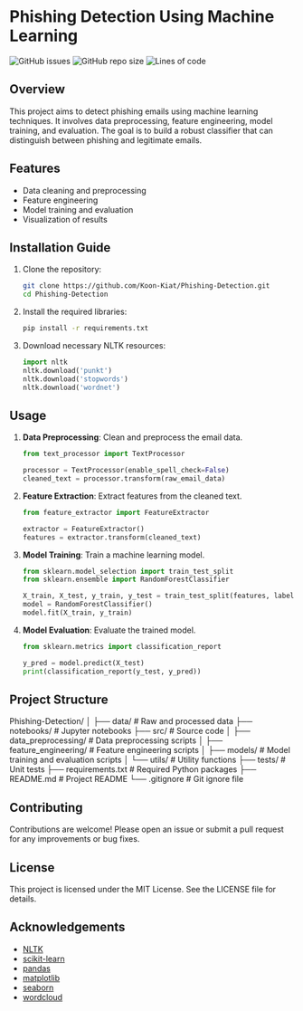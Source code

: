 # Phishing Detection Using Machine Learning

![GitHub issues](https://img.shields.io/github/issues/Koon-Kiat/Phishing-Detection)
![GitHub repo size](https://img.shields.io/github/repo-size/Koon-Kiat/Phishing-Detection)
![Lines of code](https://img.shields.io/tokei/lines/github/Koon-Kiat/Phishing-Detection)

## Overview
This project aims to detect phishing emails using machine learning techniques. It involves data preprocessing, feature engineering, model training, and evaluation. The goal is to build a robust classifier that can distinguish between phishing and legitimate emails.

## Features
- Data cleaning and preprocessing
- Feature engineering
- Model training and evaluation
- Visualization of results

## Installation Guide
1. Clone the repository:
    ```sh
    git clone https://github.com/Koon-Kiat/Phishing-Detection.git
    cd Phishing-Detection
    ```

2. Install the required libraries:
    ```sh
    pip install -r requirements.txt
    ```

3. Download necessary NLTK resources:
    ```python
    import nltk
    nltk.download('punkt')
    nltk.download('stopwords')
    nltk.download('wordnet')
    ```

## Usage
1. **Data Preprocessing**: Clean and preprocess the email data.
    ```python
    from text_processor import TextProcessor

    processor = TextProcessor(enable_spell_check=False)
    cleaned_text = processor.transform(raw_email_data)
    ```

2. **Feature Extraction**: Extract features from the cleaned text.
    ```python
    from feature_extractor import FeatureExtractor

    extractor = FeatureExtractor()
    features = extractor.transform(cleaned_text)
    ```

3. **Model Training**: Train a machine learning model.
    ```python
    from sklearn.model_selection import train_test_split
    from sklearn.ensemble import RandomForestClassifier

    X_train, X_test, y_train, y_test = train_test_split(features, labels, test_size=0.3, random_state=42)
    model = RandomForestClassifier()
    model.fit(X_train, y_train)
    ```

4. **Model Evaluation**: Evaluate the trained model.
    ```python
    from sklearn.metrics import classification_report

    y_pred = model.predict(X_test)
    print(classification_report(y_test, y_pred))
    ```

## Project Structure
Phishing-Detection/ │ ├── data/ # Raw and processed data ├── notebooks/ # Jupyter notebooks ├── src/ # Source code │ ├── data_preprocessing/ # Data preprocessing scripts │ ├── feature_engineering/ # Feature engineering scripts │ ├── models/ # Model training and evaluation scripts │ └── utils/ # Utility functions ├── tests/ # Unit tests ├── requirements.txt # Required Python packages ├── README.md # Project README └── .gitignore # Git ignore file

## Contributing
Contributions are welcome! Please open an issue or submit a pull request for any improvements or bug fixes.

## License
This project is licensed under the MIT License. See the LICENSE file for details.

## Acknowledgements
- [NLTK](https://www.nltk.org/)
- [scikit-learn](https://scikit-learn.org/)
- [pandas](https://pandas.pydata.org/)
- [matplotlib](https://matplotlib.org/)
- [seaborn](https://seaborn.pydata.org/)
- [wordcloud](https://github.com/amueller/word_cloud)